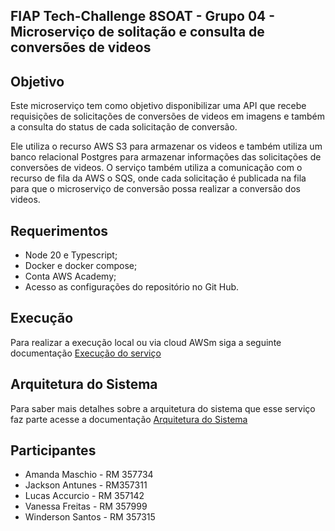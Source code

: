 ## FIAP Tech-Challenge 8SOAT - Grupo 04 - Microserviço de solitação e consulta de conversões de videos

## Objetivo

Este microserviço tem como objetivo disponibilizar uma API que recebe requisições de solicitações de conversões de videos em imagens e também a consulta do status de cada solicitação de conversão. 

Ele utiliza o recurso AWS S3 para armazenar os videos e também utiliza um banco relacional Postgres para armazenar informações das solicitações de conversões de videos. O serviço também utiliza a comunicação com o recurso de fila da AWS o SQS, onde cada solicitação é publicada na fila para que o microserviço de conversão possa realizar a conversão dos videos.

## Requerimentos
- Node 20 e Typescript;
- Docker e docker compose;
- Conta AWS Academy;
- Acesso as configurações do repositório no Git Hub.

## Execução

Para realizar a execução local ou via cloud AWSm siga a seguinte documentação [Execução do serviço](./docs/RUN_CONFIGURATION.md) 

## Arquitetura do Sistema

Para saber mais detalhes sobre a arquitetura do sistema que esse serviço faz parte acesse a documentação [Arquitetura do Sistema](./docs/SYSTEM_ARCHITECTURE.md)

## Participantes

- Amanda Maschio - RM 357734
- Jackson Antunes - RM357311
- Lucas Accurcio - RM 357142
- Vanessa Freitas - RM 357999
- Winderson Santos - RM 357315

